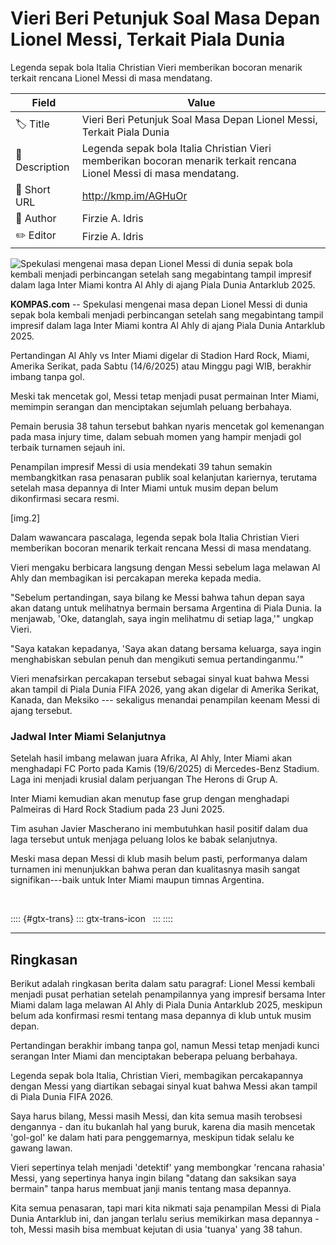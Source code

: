 # Vieri Beri Petunjuk Soal Masa Depan Lionel Messi, Terkait Piala Dunia

Legenda sepak bola Italia Christian Vieri memberikan bocoran menarik terkait rencana Lionel Messi di masa mendatang.

| Field         | Value                                                       |
|---------------|-------------------------------------------------------------|
| 🏷️ Title       | Vieri Beri Petunjuk Soal Masa Depan Lionel Messi, Terkait Piala Dunia |
| 📝 Description | Legenda sepak bola Italia Christian Vieri memberikan bocoran menarik terkait rencana Lionel Messi di masa mendatang. |
| 🔗 Short URL   | http://kmp.im/AGHuOr |
| 👤 Author      | Firzie A. Idris |
| ✏️ Editor      | Firzie A. Idris |

![Spekulasi mengenai masa depan Lionel Messi di dunia sepak bola kembali menjadi perbincangan setelah sang megabintang tampil impresif dalam laga Inter Miami kontra Al Ahly di ajang Piala Dunia Antarklub 2025.](https://asset.kompas.com/crops/nw4oX9ashjU-62KhVrVUfQGRAXg=/0x0:4006x2671/750x500/data/photo/2025/06/16/684fa15344815.jpg)

**KOMPAS.com** -- Spekulasi mengenai masa depan Lionel Messi di dunia sepak bola kembali menjadi perbincangan setelah sang megabintang tampil impresif dalam laga Inter Miami kontra Al Ahly di ajang Piala Dunia Antarklub 2025.

Pertandingan Al Ahly vs Inter Miami digelar di Stadion Hard Rock, Miami, Amerika Serikat, pada Sabtu (14/6/2025) atau Minggu pagi WIB, berakhir imbang tanpa gol.

Meski tak mencetak gol, Messi tetap menjadi pusat permainan Inter Miami, memimpin serangan dan menciptakan sejumlah peluang berbahaya.

Pemain berusia 38 tahun tersebut bahkan nyaris mencetak gol kemenangan pada masa injury time, dalam sebuah momen yang hampir menjadi gol terbaik turnamen sejauh ini.

Penampilan impresif Messi di usia mendekati 39 tahun semakin membangkitkan rasa penasaran publik soal kelanjutan kariernya, terutama setelah masa depannya di Inter Miami untuk musim depan belum dikonfirmasi secara resmi.

\[img.2\]

Dalam wawancara pascalaga, legenda sepak bola Italia Christian Vieri memberikan bocoran menarik terkait rencana Messi di masa mendatang.

Vieri mengaku berbicara langsung dengan Messi sebelum laga melawan Al Ahly dan membagikan isi percakapan mereka kepada media.

"Sebelum pertandingan, saya bilang ke Messi bahwa tahun depan saya akan datang untuk melihatnya bermain bersama Argentina di Piala Dunia. Ia menjawab, 'Oke, datanglah, saya ingin melihatmu di setiap laga,'" ungkap Vieri.

"Saya katakan kepadanya, 'Saya akan datang bersama keluarga, saya ingin menghabiskan sebulan penuh dan mengikuti semua pertandinganmu.'"

Vieri menafsirkan percakapan tersebut sebagai sinyal kuat bahwa Messi akan tampil di Piala Dunia FIFA 2026, yang akan digelar di Amerika Serikat, Kanada, dan Meksiko --- sekaligus menandai penampilan keenam Messi di ajang tersebut.

### Jadwal Inter Miami Selanjutnya

Setelah hasil imbang melawan juara Afrika, Al Ahly, Inter Miami akan menghadapi FC Porto pada Kamis (19/6/2025) di Mercedes-Benz Stadium. Laga ini menjadi krusial dalam perjuangan The Herons di Grup A.

Inter Miami kemudian akan menutup fase grup dengan menghadapi Palmeiras di Hard Rock Stadium pada 23 Juni 2025.

Tim asuhan Javier Mascherano ini membutuhkan hasil positif dalam dua laga tersebut untuk menjaga peluang lolos ke babak selanjutnya.

Meski masa depan Messi di klub masih belum pasti, performanya dalam turnamen ini menunjukkan bahwa peran dan kualitasnya masih sangat signifikan---baik untuk Inter Miami maupun timnas Argentina.

 

:::: {#gtx-trans}
::: gtx-trans-icon
 
:::
::::

---
## Ringkasan

Berikut adalah ringkasan berita dalam satu paragraf: Lionel Messi kembali menjadi pusat perhatian setelah penampilannya yang impresif bersama Inter Miami dalam laga melawan Al Ahly di Piala Dunia Antarklub 2025, meskipun belum ada konfirmasi resmi tentang masa depannya di klub untuk musim depan.

 Pertandingan berakhir imbang tanpa gol, namun Messi tetap menjadi kunci serangan Inter Miami dan menciptakan beberapa peluang berbahaya.

 Legenda sepak bola Italia, Christian Vieri, membagikan percakapannya dengan Messi yang diartikan sebagai sinyal kuat bahwa Messi akan tampil di Piala Dunia FIFA 2026.



Saya harus bilang, Messi masih Messi, dan kita semua masih terobsesi dengannya - dan itu bukanlah hal yang buruk, karena dia masih mencetak 'gol-gol' ke dalam hati para penggemarnya, meskipun tidak selalu ke gawang lawan.

 Vieri sepertinya telah menjadi 'detektif' yang membongkar 'rencana rahasia' Messi, yang sepertinya hanya ingin bilang "datang dan saksikan saya bermain" tanpa harus membuat janji manis tentang masa depannya.

 Kita semua penasaran, tapi mari kita nikmati saja penampilan Messi di Piala Dunia Antarklub ini, dan jangan terlalu serius memikirkan masa depannya - toh, Messi masih bisa membuat kejutan di usia 'tuanya' yang 38 tahun.
